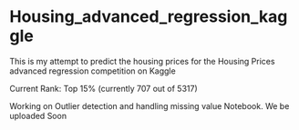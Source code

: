 # Housing_advanced_regression_kaggle
This is my attempt to predict the housing prices for the Housing Prices advanced regression competition on Kaggle

Current Rank: Top 15% (currently 707 out of 5317)

Working on Outlier detection and handling missing value Notebook. We be uploaded Soon
